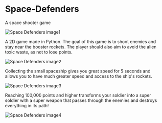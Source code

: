 # Space-Defenders
A space shooter game

![Space Defenders image1](https://user-images.githubusercontent.com/95366089/184304787-ea3fee71-f409-4294-8601-0fdbd201cbba.png)

A 2D game made in Python. The goal of this game is to shoot enemies and stay near the booster rockets.
The player should also aim to avoid the alien toxic waste, as not to lose points.

![Space Defenders image2](https://user-images.githubusercontent.com/95366089/184305363-f649d068-7a63-4620-b446-017b487ca35d.png)


Collecting the small spaceship gives you great speed for 5 seconds and allows you to have much greater speed
and access to the ship's rockets.

![Space Defenders image3](https://user-images.githubusercontent.com/95366089/184305761-00f9f506-8a30-4a9f-a852-c23d1cdf7cc9.png)


Reaching 100,000 points and higher transforms your soldier into a super soldier with a super weapon that
passes through the enemies and destroys everything in its path!

![Space Defenders image4](https://user-images.githubusercontent.com/95366089/184306049-0fb894e6-3c9a-4ba6-a7c2-67ff2e13556d.png)
